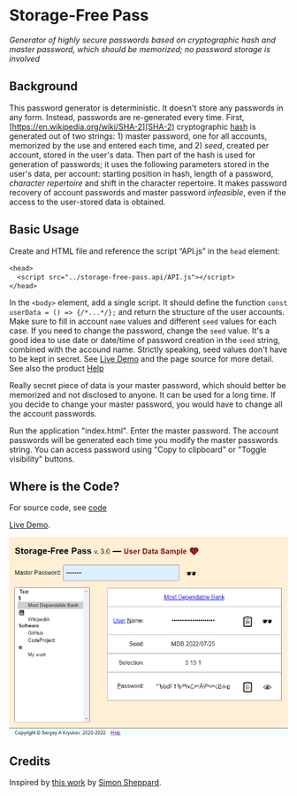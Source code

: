 ﻿# Storage-Free Pass

*Generator of highly secure passwords based on cryptographic hash and master password, which should be memorized; no password storage is involved*

## Background

This password generator is deterministic. It doesn't store any passwords in any form. Instead, passwords are re-generated every time. First, [https://en.wikipedia.org/wiki/SHA-2](SHA-2) cryptographic [hash](https://en.wikipedia.org/wiki/Cryptographic_hash_function) is generated out of two strings: 1) master password, one for all accounts, memorized by the use and entered each time, and 2) _seed_, created per account, stored in the user's data. Then part of the hash is used for generation of passwords; it uses the following parameters stored in the user's data, per account: starting position in hash, length of a password, _character repertoire_ and shift in the character repertoire. It makes password recovery of account passwords and master password _infeasible_, even if the access to the user-stored data is obtained.

## Basic Usage

Create and HTML file and reference the script “API.js” in the `head` element:

```
<head>
  <script src="../storage-free-pass.api/API.js"></script>
</head>
```

In the `<body>` element, add a single script. It should define the function `const userData = () => {/*...*/};` and return the structure of the user accounts. Make sure to fill in account `name` values and different `seed` values for each case. If you need to change the password, change the `seed` value. It's a good idea to use date or date/time of password creation in the `seed` string, combined with the accound name. Strictly speaking, seed values don't have to be kept in secret. See [Live Demo](https://sakryukov.github.io/storage-free-pass/code/user-demo/index.html) and the page source for more detail. See also the product [Help](https://sakryukov.github.io/storage-free-pass/code/storage-free-pass.api/help.html)

Really secret piece of data is your master password, which should better be memorized and not disclosed to anyone. It can be used for a long time. If you decide to change your master password, you would have to change all the account passwords.

Run the application "index.html". Enter the master password. The account passwords will be generated each time you modify the master passwords string. You can access password using "Copy to clipboard" or "Toggle visibility" buttons.

## Where is the Code?

For source code, see [code](./code)

[Live Demo](https://sakryukov.github.io/storage-free-pass/code/user-demo/index.html).

![Screenshot](doc/main.webp)

## Credits

Inspired by [this work](https://SS64.com/pass) by [Simon Sheppard](https://ss64.com). 
